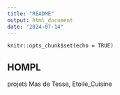 ```yaml
---
title: "README"
output: html_document
date: "2024-07-14"
---
```


```{r setup, include=FALSE}
knitr::opts_chunk$set(echo = TRUE)
```

## HOMPL

projets Mas de Tesse, Etoile_Cuisine
